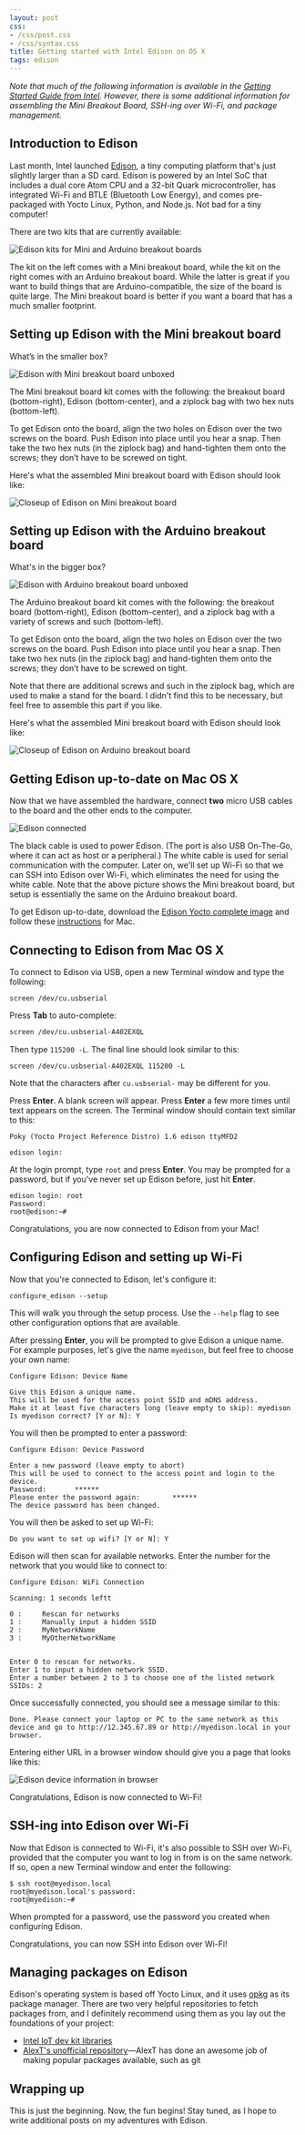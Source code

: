 ```yaml
---
layout: post
css:
- /css/post.css
- /css/syntax.css
title: Getting started with Intel Edison on OS X
tags: edison
---
```


*Note that much of the following information is available in the <a href="https://communities.intel.com/docs/DOC-23148">Getting Started Guide from Intel</a>. However, there is some additional information for assembling the Mini Breakout Board, SSH-ing over Wi-Fi, and package management.*

## Introduction to Edison

Last month, Intel launched <a href="http://www.intel.com/content/www/us/en/do-it-yourself/edison.html">Edison</a>, a tiny computing platform that's just slightly larger than a SD card. Edison is powered by an Intel SoC that includes a dual core Atom CPU and a 32-bit Quark microcontroller, has integrated Wi-Fi and BTLE (Bluetooth Low Energy), and comes pre-packaged with Yocto Linux, Python, and Node.js. Not bad for a tiny computer!

There are two kits that are currently available:

<img src="/assets/img/edison/edison-mini-arduino.jpg" class="img-responsive-extra-margin" alt="Edison kits for Mini and Arduino breakout boards">

The kit on the left comes with a Mini breakout board, while the kit on the right comes with an Arduino breakout board. While the latter is great if you want to build things that are Arduino-compatible, the size of the board is quite large. The Mini breakout board is better if you want a board that has a much smaller footprint.

## Setting up Edison with the Mini breakout board

What’s in the smaller box?

<img src="/assets/img/edison/edison-mini-unboxed.jpg" class="img-responsive-extra-margin" alt="Edison with Mini breakout board unboxed">

The Mini breakout board kit comes with the following: the breakout board (bottom-right), Edison (bottom-center), and a ziplock bag with two hex nuts (bottom-left).

To get Edison onto the board, align the two holes on Edison over the two screws on the board. Push Edison into place until you hear a snap. Then take the two hex nuts (in the ziplock bag) and hand-tighten them onto the screws; they don’t have to be screwed on tight.

Here's what the assembled Mini breakout board with Edison should look like:

<img src="/assets/img/edison/edison-mini-board.jpg" class="img-responsive-extra-margin" alt="Closeup of Edison on Mini breakout board">

## Setting up Edison with the Arduino breakout board

What's in the bigger box?

<img src="/assets/img/edison/edison-arduino-unboxed.jpg" class="img-responsive-extra-margin" alt="Edison with Arduino breakout board unboxed">

The Arduino breakout board kit comes with the following: the breakout board (bottom-right), Edison (bottom-center), and a ziplock bag with a variety of screws and such (bottom-left).

To get Edison onto the board, align the two holes on Edison over the two screws on the board. Push Edison into place until you hear a snap. Then take two hex nuts (in the ziplock bag) and hand-tighten them onto the screws; they don’t have to be screwed on tight.

Note that there are additional screws and such in the ziplock bag, which are used to make a stand for the board. I didn't find this to be necessary, but feel free to assemble this part if you like.

Here's what the assembled Mini breakout board with Edison should look like:

<img src="/assets/img/edison/edison-arduino-board.jpg" class="img-responsive-extra-margin" alt="Closeup of Edison on Arduino breakout board">

## Getting Edison up-to-date on Mac OS X

Now that we have assembled the hardware, connect **two** micro USB cables to the board and the other ends to the computer.

<img src="/assets/img/edison/edison-connected.jpg" class="img-responsive-extra-margin" alt="Edison connected">

The black cable is used to power Edison. (The port is also USB On-The-Go, where it can act as host or a peripheral.) The white cable is used for serial communication with the computer. Later on, we'll set up Wi-Fi so that we can SSH into Edison over Wi-Fi, which eliminates the need for using the white cable. Note that the above picture shows the Mini breakout board, but setup is essentially the same on the Arduino breakout board.

To get Edison up-to-date, download the <a href="https://communities.intel.com/docs/DOC-23242">Edison Yocto complete image</a> and follow these <a href="https://communities.intel.com/docs/DOC-23193">instructions</a> for Mac.

## Connecting to Edison from Mac OS X

To connect to Edison via USB, open a new Terminal window and type the following:

```
screen /dev/cu.usbserial
```

Press **Tab** to auto-complete:

```bash
screen /dev/cu.usbserial-A402EXQL
```

Then type `115200 -L`. The final line should look similar to this:

```
screen /dev/cu.usbserial-A402EXQL 115200 -L
```

Note that the characters after `cu.usbserial-` may be different for you.

Press **Enter**. A blank screen will appear. Press **Enter** a few more times until text appears on the screen. The Terminal window should contain text similar to this:

```
Poky (Yocto Project Reference Distro) 1.6 edison ttyMFD2

edison login:
```

At the login prompt, type `root` and press **Enter**. You may be prompted for a password, but if you've never set up Edison before, just hit **Enter**.

```
edison login: root
Password:
root@edison:~#
```

Congratulations, you are now connected to Edison from your Mac!

## Configuring Edison and setting up Wi-Fi

Now that you're connected to Edison, let's configure it:

```
configure_edison --setup
```

This will walk you through the setup process. Use the `--help` flag to see other configuration options that are available.

After pressing **Enter**, you will be prompted to give Edison a unique name. For example purposes, let's give the name `myedison`, but feel free to choose your own name:

```
Configure Edison: Device Name

Give this Edison a unique name.
This will be used for the access point SSID and mDNS address.
Make it at least five characters long (leave empty to skip): myedison
Is myedison correct? [Y or N]: Y
```

You will then be prompted to enter a password:

```
Configure Edison: Device Password

Enter a new password (leave empty to abort)
This will be used to connect to the access point and login to the device.
Password:       ******
Please enter the password again:        ******
The device password has been changed.
```

You will then be asked to set up Wi-Fi:

```
Do you want to set up wifi? [Y or N]: Y
```

Edison will then scan for available networks. Enter the number for the network that you would like to connect to:

```
Configure Edison: WiFi Connection

Scanning: 1 seconds leftt

0 :     Rescan for networks
1 :     Manually input a hidden SSID
2 :     MyNetworkName
3 :     MyOtherNetworkName


Enter 0 to rescan for networks.
Enter 1 to input a hidden network SSID.
Enter a number between 2 to 3 to choose one of the listed network SSIDs: 2
```

Once successfully connected, you should see a message similar to this:

```
Done. Please connect your laptop or PC to the same network as this device and go to http://12.345.67.89 or http://myedison.local in your browser.
```

Entering either URL in a browser window should give you a page that looks like this:

<img src="/assets/img/edison/edison-browser.png" class="img-responsive-extra-margin" alt="Edison device information in browser">

Congratulations, Edison is now connected to Wi-Fi!

## SSH-ing into Edison over Wi-Fi

Now that Edison is connected to Wi-Fi, it's also possible to SSH over Wi-Fi, provided that the computer you want to log in from is on the same network. If so, open a new Terminal window and enter the following:

```
$ ssh root@myedison.local
root@myedison.local's password:
root@myedison:~#
```

When prompted for a password, use the password you created when configuring Edison.

Congratulations, you can now SSH into Edison over Wi-Fi!

## Managing packages on Edison

Edison's operating system is based off Yocto Linux, and it uses <a href="http://en.wikipedia.org/wiki/Opkg">opkg</a> as its package manager. There are two very helpful repositories to fetch packages from, and I definitely recommend using them as you lay out the foundations of your project:

* <a href="https://software.intel.com/en-us/articles/managing-devkit-libraries-intel-edison-or-intel-galileo-board">Intel IoT dev kit libraries</a>
* <a href="http://alextgalileo.altervista.org/edison-package-repo-configuration-instructions.html">AlexT's unofficial repository</a>&mdash;AlexT has done an awesome job of making popular packages available, such as git

## Wrapping up

This is just the beginning. Now, the fun begins! Stay tuned, as I hope to write additional posts on my adventures with Edison.
